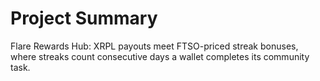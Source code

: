 # Project Summary

Flare Rewards Hub: XRPL payouts meet FTSO-priced streak bonuses, where streaks count consecutive days a wallet completes its community task.
